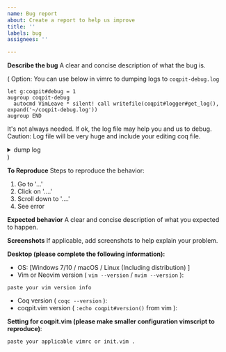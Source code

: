 ```yaml
---
name: Bug report
about: Create a report to help us improve
title: ''
labels: bug
assignees: ''

---
```


**Describe the bug**
A clear and concise description of what the bug is.

(
  Option:
  You can use below in vimrc to dumping logs to `coqpit-debug.log`

  ```
  let g:coqpit#debug = 1
  augroup coqpit-debug
    autocmd VimLeave * silent! call writefile(coqpit#logger#get_log(), expand('~/coqpit-debug.log'))
  augroup END
  ```
  
  It's not always needed. If ok, the log file may help you and us to debug.
  Caution: Log file will be very huge and include your editing coq file.
  
  <details>
    <summary>dump log</summary>
    ...
  </details>
)


**To Reproduce**
Steps to reproduce the behavior:
1. Go to '...'
2. Click on '....'
3. Scroll down to '....'
4. See error

**Expected behavior**
A clear and concise description of what you expected to happen.

**Screenshots**
If applicable, add screenshots to help explain your problem.

**Desktop (please complete the following information):**
 - OS: [Windows 7/10 / macOS / Linux (Including distribution) ]
 - Vim or Neovim version ( `vim --version` / `nvim --version` ):
```
paste your vim version info
```
 - Coq version ( `coqc --version` ):
 - coqpit.vim version ( `:echo coqpit#version()` from vim ):

**Setting for coqpit.vim (please make smaller configuration vimscript to reproduce)**:
```
paste your applicable vimrc or init.vim .
```
